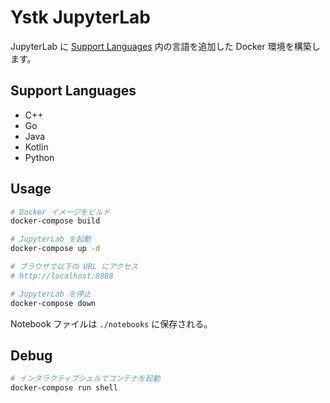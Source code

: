 # Ystk JupyterLab

JupyterLab に [Support Languages](#support-languages) 内の言語を追加した Docker 環境を構築します。

## Support Languages

- C++
- Go
- Java
- Kotlin
- Python

## Usage

```bash
# Docker イメージをビルド
docker-compose build

# JupyterLab を起動
docker-compose up -d

# ブラウザで以下の URL にアクセス
# http://localhost:8888

# JupyterLab を停止
docker-compose down
```

Notebook ファイルは `./notebooks` に保存される。

## Debug

```bash
# インタラクティブシェルでコンテナを起動
docker-compose run shell
```
